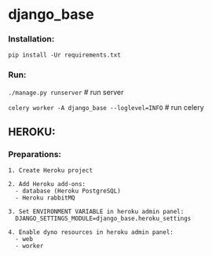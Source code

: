 # django_base

### Installation:
  `pip install -Ur requirements.txt`

### Run:
  `./manage.py runserver` # run server
  
  `celery worker -A django_base --loglevel=INFO` # run celery

## HEROKU:
  
### Preparations:
    1. Create Heroku project
    
    2. Add Heroku add-ons:
      - database (Heroku PostgreSQL)
      - Heroku rabbitMQ
      
    3. Set ENVIRONMENT VARIABLE in heroku admin panel:
      DJANGO_SETTINGS_MODULE=django_base.heroku_settings
      
    4. Enable dyno resources in heroku admin panel: 
      - web
      - worker
